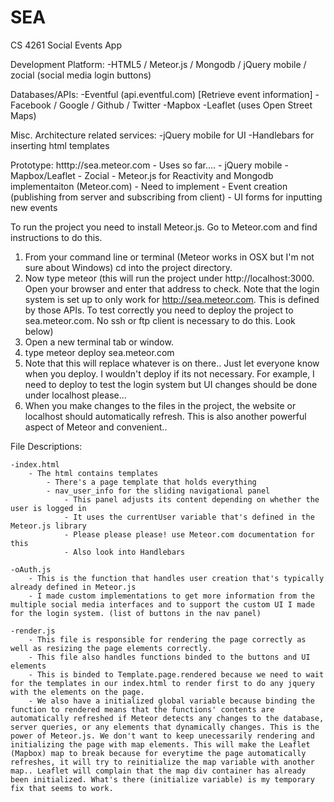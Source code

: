 SEA
===

CS 4261 Social Events App

Development Platform:
  -HTML5 / Meteor.js / Mongodb / jQuery mobile / zocial (social media login buttons) 

Databases/APIs:
	-Eventful (api.eventful.com) [Retrieve event information]
	-Facebook / Google / Github / Twitter
-Mapbox
	-Leaflet (uses Open Street Maps)

Misc. Architecture related services:
	-jQuery mobile for UI
	-Handlebars for inserting html templates

Prototype:
	htttp://sea.meteor.com
	- Uses so far....
		- jQuery mobile
		- Mapbox/Leaflet
		- Zocial
		- Meteor.js for Reactivity and Mongodb implementaiton (Meteor.com)
	- Need to implement
		- Event creation (publishing from server and subscribing from client)
		- UI forms for inputting new events


To run the project you need to install Meteor.js. Go to Meteor.com and find instructions to do this.
1. From your command line or terminal (Meteor works in OSX but I'm not sure about Windows) cd into the project directory.
2. Now type meteor
	(this will run the project under http://localhost:3000. Open your browser and enter that address to check. Note that the login system is set up to only work for http://sea.meteor.com. This is defined by those APIs. To test correctly you need to deploy the project to sea.meteor.com. No ssh or ftp client is necessary to do this. Look below)
3. Open a new terminal tab or window.
4. type meteor deploy sea.meteor.com
5. Note that this will replace whatever is on there.. Just let everyone know when you deploy. I wouldn't deploy if its not necessary. For example, I need to deploy to test the login system but UI changes should be done under localhost please...
6. When you make changes to the files in the project, the website or localhost should automatically refresh. This is also another powerful aspect of Meteor and convenient..


File Descriptions:

	-index.html
		- The html contains templates
			- There's a page template that holds everything
			- nav_user_info for the sliding navigational panel
				- This panel adjusts its content depending on whether the user is logged in
				- It uses the currentUser variable that's defined in the Meteor.js library
				- Please please please! use Meteor.com documentation for this
				- Also look into Handlebars

	-oAuth.js
		- This is the function that handles user creation that's typically already defined in Meteor.js
		- I made custom implementations to get more information from the multiple social media interfaces and to support the custom UI I made for the login system. (list of buttons in the nav panel)

	-render.js
		- This file is responsible for rendering the page correctly as well as resizing the page elements correctly.
		- This file also handles functions binded to the buttons and UI elements
		- This is binded to Template.page.rendered because we need to wait for the templates in our index.html to render first to do any jquery with the elements on the page.
		- We also have a initialized global variable because binding the function to rendered means that the functions' contents are automatically refreshed if Meteor detects any changes to the database, server queries, or any elements that dynamically changes. This is the power of Meteor.js. We don't want to keep unecessarily rendering and initializing the page with map elements. This will make the Leaflet (Mapbox) map to break because for everytime the page automatically refreshes, it will try to reinitialize the map variable with another map.. Leaflet will complain that the map div container has already been initialized. What's there (initialize variable) is my temporary fix that seems to work.
